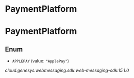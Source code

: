 # PaymentPlatform


# PaymentPlatform

## Enum


* `APPLEPAY` (value: `"ApplePay"`)




_cloud.genesys.webmessaging.sdk:web-messaging-sdk:15.1.0_
